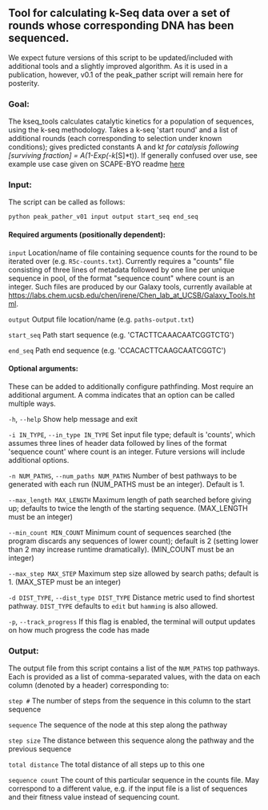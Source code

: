 
## Tool for calculating k-Seq data over a set of rounds whose corresponding DNA has been sequenced.

We expect future versions of this script to be updated/included with additional tools and a slightly improved algorithm. As it is used in a publication, however, v0.1 of the peak_pather script will remain here for posterity.

### Goal:

The kseq_tools calculates catalytic kinetics for a population of sequences, using the k-seq
methodology. Takes a k-seq 'start round' and a list of additional rounds (each corresponding to selection under known conditions);
gives predicted constants A and k*t for catalysis following [surviving
fraction] = A(1-Exp(-k*[S]*t)). If generally confused over use, see example
use case given on SCAPE-BYO readme [here](https://github.com/ichen-lab-ucsb/SCAPE-BYO/blob/master/README.md)


### Input:

The script can be called as follows:

```
python peak_pather_v01 input output start_seq end_seq
```
#### Required arguments (positionally dependent):
`input`                 Location/name of file containing sequence counts for the round to be iterated over (e.g. `R5c-counts.txt`). Currently requires a "counts" file consisting of three lines of metadata followed by  one line per unique sequence in pool, of the format "sequence count" where count is an integer. Such files are produced by our Galaxy tools, currently available at https://labs.chem.ucsb.edu/chen/irene/Chen_lab_at_UCSB/Galaxy_Tools.html. 

`output`                Output file location/name (e.g. `paths-output.txt`)

`start_seq`             Path start sequence (e.g. 'CTACTTCAAACAATCGGTCTG')

`end_seq`               Path end sequence (e.g. 'CCACACTTCAAGCAATCGGTC')
  

#### Optional arguments:
These can be added to additionally configure pathfinding. Most require an additional argument. A comma indicates that an option can be called multiple ways.

 `-h`, `--help`            Show help message and exit

  `-i IN_TYPE`, `--in_type IN_TYPE`
                        Set input file type; default is 'counts', which
                        assumes three lines of header data followed by lines
                        of the format 'sequence count' where count is an
                        integer. Future versions will include additional options.
                        
  `-n NUM_PATHS`, `--num_paths NUM_PATHS`
                        Number of best pathways to be generated with each run (NUM_PATHS must be an integer). Default is 1.
                        
 `--max_length MAX_LENGTH`
                        Maximum length of path searched before giving up;
                        defaults to twice the length of the starting sequence. (MAX_LENGTH must be an integer)
 
 `--min_count MIN_COUNT`
                        Minimum count of sequences searched (the program
                        discards any sequences of lower count); default is 2
                        (setting lower than 2 may increase runtime
                        dramatically). (MIN_COUNT must be an integer)
  
  `--max_step MAX_STEP`   Maximum step size allowed by search paths; default is
                        1. (MAX_STEP must be an integer)
  
  `-d DIST_TYPE`, `--dist_type DIST_TYPE`
                        Distance metric used to find shortest pathway. `DIST_TYPE`
                        defaults to `edit` but `hamming` is also allowed.
  
  `-p`, `--track_progress`  If this flag is enabled, the terminal will output updates
                        on how much progress the code has made

### Output:
The output file from this script contains a list of the `NUM_PATHS` top pathways. Each is provided as a list of comma-separated values, with the data on each column (denoted by a header) corresponding to:

`step #` The number of steps from the sequence in this column to the start sequence

`sequence` The sequence of the node at this step along the pathway

`step size` The distance between this sequence along the pathway and the previous sequence

`total distance` The total distance of all steps up to this one

`sequence count` The count of this particular sequence in the counts file. May correspond to a different value, e.g. if the input file is a list of sequences and their fitness value instead of sequencing count.
